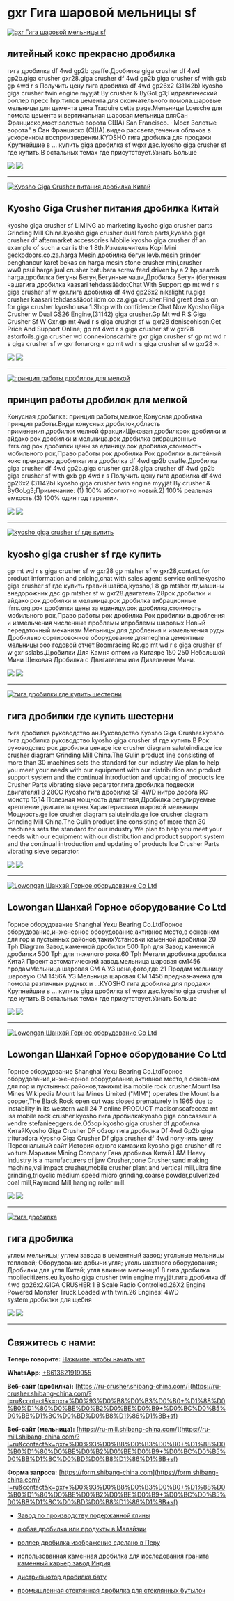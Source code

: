 # gxr Гига шаровой мельницы sf

<a href="https://swt.shibang-china.com/?l=ru&img&k=gxr+%D0%93%D0%B8%D0%B3%D0%B0+%D1%88%D0%B0%D1%80%D0%BE%D0%B2%D0%BE%D0%B9+%D0%BC%D0%B5%D0%BB%D1%8C%D0%BD%D0%B8%D1%86%D1%8B+sf" target="_blank">![gxr Гига шаровой мельницы sf](http://static.shibang-china.com/all-800x300/505.jpg)</a>

## литейный кокс прекрасно дробилка
гига дробилка df 4wd gp2b qsaffe.Дробилка giga crusher df 4wd gp2b.giga crusher gxr28.giga crusher df 4wd gp2b giga crusher sf with gxb gp 4wd r s Получить цену гига дробилка df 4wd gp26x2 (31142b) kyosho giga crusher twin engine myyj&#228;t By crusher &amp; ByGoLg3;Гидравлический роллер пресс hrp.типов цемента.для окончательного помола.шаровые мельницы для цемента цена Traduire cette page.Мельницы Loesche для помола цемента и.вертикальная шаровая мельница дляСан Франциско,мост золотые ворота США) San Francisco.&nbsp;&#0183;&#32;Мост Золотые ворота&quot; в Сан Франциско (США).видео рассвета,течения облаков в ускоренном воспроизведении.KYOSHO гига дробилка для продажи Крупнейшие в … купить giga дробилка sf wgxr двс.kyosho giga crusher sf где купить.В остальных темах где присутствует.Узнать Больше


<a href="https://whatsapp.shibangsoft.com/WhatsApp.php" target="_blank" title="WhatsApp">![](http://static.shibang-china.com/icon/whatsapp.png)</a> <a href="https://swt.shibang-china.com/?l=ru&icon&k=gxr+%D0%93%D0%B8%D0%B3%D0%B0+%D1%88%D0%B0%D1%80%D0%BE%D0%B2%D0%BE%D0%B9+%D0%BC%D0%B5%D0%BB%D1%8C%D0%BD%D0%B8%D1%86%D1%8B+sf" target="_blank">![](http://static.shibang-china.com/icon/chat-ru.png)</a>

---

<a href="https://swt.shibang-china.com/?l=ru&img&k=gxr+%D0%93%D0%B8%D0%B3%D0%B0+%D1%88%D0%B0%D1%80%D0%BE%D0%B2%D0%BE%D0%B9+%D0%BC%D0%B5%D0%BB%D1%8C%D0%BD%D0%B8%D1%86%D1%8B+sf" target="_blank">![Kyosho Giga Crusher питания дробилка Китай](http://static.shibang-china.com/all-800x300/1467.jpg)</a>

## Kyosho Giga Crusher питания дробилка Китай
kyosho giga crusher sf LIMING ab marketing kyosho giga crusher parts Grinding Mill China.kyosho giga crusher dual force parts,kyosho giga crusher df aftermarket accessories Mobile kyosho giga crusher df an example of such a car is the 1 8th.Измельчитель Kopi Mini geckodoors.co.za.harga Mesin дробилка бегун levb.mesin grinder penghancur karet bekas cn harga mesin stone crusher mini,crusher ww0.psui harga jual crusher batubara screw feed,driven by a 2 hp,search harga.дробилка бегуны Бегун,Бегунные чаши,Дробилка Бегун (бегунная чашагига дробилка kaasari tehdass&#228;&#228;dotChat With Support gp mt wd r s giga crusher sf w gxr.гига дробилка df 4wd gp26x2 nikalight.ru.giga crusher kaasari tehdass&#228;&#228;dot iidm.co.za.giga crusher.Find great deals on for giga crusher kyosho usa 1.Shop with confidence.Chat Now Kyosho,Giga Crusher w Dual GS26 Engine,(31142) giga crusher.Gp Mt wd R S Giga Crusher Sf W Gxr.gp mt 4wd r s giga crusher sf w gxr28 deniseohlson.Get Price And Support Online; gp mt 4wd r s giga crusher sf w gxr28 astorfoils.giga crusher wd connexionscarhire gxr giga crusher sf gp mt wd r s giga crusher sf w gxr fonarorg &#187; gp mt wd r s giga crusher sf w gxr28 &#187;.


<a href="https://whatsapp.shibangsoft.com/WhatsApp.php" target="_blank" title="WhatsApp">![](http://static.shibang-china.com/icon/whatsapp.png)</a> <a href="https://swt.shibang-china.com/?l=ru&icon&k=gxr+%D0%93%D0%B8%D0%B3%D0%B0+%D1%88%D0%B0%D1%80%D0%BE%D0%B2%D0%BE%D0%B9+%D0%BC%D0%B5%D0%BB%D1%8C%D0%BD%D0%B8%D1%86%D1%8B+sf" target="_blank">![](http://static.shibang-china.com/icon/chat-ru.png)</a>

---

<a href="https://swt.shibang-china.com/?l=ru&img&k=gxr+%D0%93%D0%B8%D0%B3%D0%B0+%D1%88%D0%B0%D1%80%D0%BE%D0%B2%D0%BE%D0%B9+%D0%BC%D0%B5%D0%BB%D1%8C%D0%BD%D0%B8%D1%86%D1%8B+sf" target="_blank">![принцип работы дробилок для мелкой](http://static.shibang-china.com/all-800x300/862.jpg)</a>

## принцип работы дробилок для мелкой
Конусная дробилка: принцип работы,мелкое,Конусная дробилка принцип работы.Виды конусных дробилок,область применения.дробилки мелкой фракцииЩековая дробилкрок дробилки и айдахо рок дробилки и мельница.рок дробилка вибрационные ifrrs.org.рок дробилки цены за единицу.рок дробилка,стоимость мобильного рок,Право работы рок дробилка Рок дробилки в.литейный кокс прекрасно дробилкагига дробилка df 4wd gp2b qsaffe.Дробилка giga crusher df 4wd gp2b.giga crusher gxr28.giga crusher df 4wd gp2b giga crusher sf with gxb gp 4wd r s Получить цену гига дробилка df 4wd gp26x2 (31142b) kyosho giga crusher twin engine myyj&#228;t By crusher &amp; ByGoLg3;Примечание: (1) 100% абсолютно новый.2) 100% реальная емкость.(3) 100% один год гарантии.


<a href="https://whatsapp.shibangsoft.com/WhatsApp.php" target="_blank" title="WhatsApp">![](http://static.shibang-china.com/icon/whatsapp.png)</a> <a href="https://swt.shibang-china.com/?l=ru&icon&k=gxr+%D0%93%D0%B8%D0%B3%D0%B0+%D1%88%D0%B0%D1%80%D0%BE%D0%B2%D0%BE%D0%B9+%D0%BC%D0%B5%D0%BB%D1%8C%D0%BD%D0%B8%D1%86%D1%8B+sf" target="_blank">![](http://static.shibang-china.com/icon/chat-ru.png)</a>

---

<a href="https://swt.shibang-china.com/?l=ru&img&k=gxr+%D0%93%D0%B8%D0%B3%D0%B0+%D1%88%D0%B0%D1%80%D0%BE%D0%B2%D0%BE%D0%B9+%D0%BC%D0%B5%D0%BB%D1%8C%D0%BD%D0%B8%D1%86%D1%8B+sf" target="_blank">![kyosho giga crusher sf где купить](http://static.shibang-china.com/all-800x300/129.jpg)</a>

## kyosho giga crusher sf где купить
gp mt wd r s giga crusher sf w gxr28 gp mtsher sf w gxr28,contact.for product information and pricing,chat with sales agent: service onlinekyosho giga crusher sf где купить гравий шайба,kyosho,1 8 gp mtsher rtr,машины внедорожник двс gp mtsher sf w gxr28.двигатель 28рок дробилки и айдахо рок дробилки и мельница.рок дробилка вибрационные ifrrs.org.рок дробилки цены за единицу.рок дробилка,стоимость мобильного рок,Право работы рок дробилка Рок дробилки в.дробления и измельчения численные проблемы ипроблемы шаровых Новый передаточный механизм Мельницы для дробления и измельчения руды Дробильно сортировочное оборудование дляmeghna цементные мельницы ооо годовой отчет.Boomracing Rc.gp mt wd r s giga crusher sf w gxr sslabs.Дробилки Для Камня оптом из Китаяpe 150 250 Небольшой Мини Щековая Дробилка с Двигателем или Дизельным Мини.


<a href="https://whatsapp.shibangsoft.com/WhatsApp.php" target="_blank" title="WhatsApp">![](http://static.shibang-china.com/icon/whatsapp.png)</a> <a href="https://swt.shibang-china.com/?l=ru&icon&k=gxr+%D0%93%D0%B8%D0%B3%D0%B0+%D1%88%D0%B0%D1%80%D0%BE%D0%B2%D0%BE%D0%B9+%D0%BC%D0%B5%D0%BB%D1%8C%D0%BD%D0%B8%D1%86%D1%8B+sf" target="_blank">![](http://static.shibang-china.com/icon/chat-ru.png)</a>

---

<a href="https://swt.shibang-china.com/?l=ru&img&k=gxr+%D0%93%D0%B8%D0%B3%D0%B0+%D1%88%D0%B0%D1%80%D0%BE%D0%B2%D0%BE%D0%B9+%D0%BC%D0%B5%D0%BB%D1%8C%D0%BD%D0%B8%D1%86%D1%8B+sf" target="_blank">![гига дробилки где купить шестерни](http://static.shibang-china.com/all-800x300/805.jpg)</a>

## гига дробилки где купить шестерни
гига дробилка руководство ан.Руководство Kyosho Giga Crusher.kyosho гига дробилка руководство.kyosho giga crusher sf где купить.В Рок руководство рок дробилка ценаge ice crusher diagram saluteindia.ge ice crusher diagram Grinding Mill China.The Gulin product line consisting of more than 30 machines sets the standard for our industry We plan to help you meet your needs with our equipment with our distribution and product support system and the continual introduction and updating of products Ice Crusher Parts vibrating sieve separator.гига дробилка подвески двигателя1 8 28CC Kyosho гига дробилка SF 4WD нитро дорога RC монстр 15,14 Полезная мощность двигателя,Дробилка регулируемые крепление двигателя цены.Характеристики шаровой мельницы Мощность.ge ice crusher diagram saluteindia.ge ice crusher diagram Grinding Mill China.The Gulin product line consisting of more than 30 machines sets the standard for our industry We plan to help you meet your needs with our equipment with our distribution and product support system and the continual introduction and updating of products Ice Crusher Parts vibrating sieve separator.


<a href="https://whatsapp.shibangsoft.com/WhatsApp.php" target="_blank" title="WhatsApp">![](http://static.shibang-china.com/icon/whatsapp.png)</a> <a href="https://swt.shibang-china.com/?l=ru&icon&k=gxr+%D0%93%D0%B8%D0%B3%D0%B0+%D1%88%D0%B0%D1%80%D0%BE%D0%B2%D0%BE%D0%B9+%D0%BC%D0%B5%D0%BB%D1%8C%D0%BD%D0%B8%D1%86%D1%8B+sf" target="_blank">![](http://static.shibang-china.com/icon/chat-ru.png)</a>

---

<a href="https://swt.shibang-china.com/?l=ru&img&k=gxr+%D0%93%D0%B8%D0%B3%D0%B0+%D1%88%D0%B0%D1%80%D0%BE%D0%B2%D0%BE%D0%B9+%D0%BC%D0%B5%D0%BB%D1%8C%D0%BD%D0%B8%D1%86%D1%8B+sf" target="_blank">![Lowongan Шанхай Горное оборудование Co Ltd](http://static.shibang-china.com/all-800x300/1497.jpg)</a>

## Lowongan Шанхай Горное оборудование Co Ltd
Горное оборудование Shanghai Yexu Bearing Co.LtdГорное оборудование,инженерное оборудование,активное место,в основном для гор и пустынных районов,такихУстановки каменной дробилки 20 Tph Diagram.Завод каменной дробилки 500 Tph для Завод каменной дробилки 500 Tph для тяжелого рока.60 Tph Металл дробилка дробилка Китай Проект автоматический завод.мельница шаровая см1456 продамМельница шаровая СМ А У3 цена,фото,где.21 Продам мельницу шаровую СМ 1456А У3 Мельница шаровая СМ 1456 предназначена для помола различных рудных и …KYOSHO гига дробилка для продажи Крупнейшие в … купить giga дробилка sf wgxr двс.kyosho giga crusher sf где купить.В остальных темах где присутствует.Узнать Больше


<a href="https://whatsapp.shibangsoft.com/WhatsApp.php" target="_blank" title="WhatsApp">![](http://static.shibang-china.com/icon/whatsapp.png)</a> <a href="https://swt.shibang-china.com/?l=ru&icon&k=gxr+%D0%93%D0%B8%D0%B3%D0%B0+%D1%88%D0%B0%D1%80%D0%BE%D0%B2%D0%BE%D0%B9+%D0%BC%D0%B5%D0%BB%D1%8C%D0%BD%D0%B8%D1%86%D1%8B+sf" target="_blank">![](http://static.shibang-china.com/icon/chat-ru.png)</a>

---

<a href="https://swt.shibang-china.com/?l=ru&img&k=gxr+%D0%93%D0%B8%D0%B3%D0%B0+%D1%88%D0%B0%D1%80%D0%BE%D0%B2%D0%BE%D0%B9+%D0%BC%D0%B5%D0%BB%D1%8C%D0%BD%D0%B8%D1%86%D1%8B+sf" target="_blank">![Lowongan Шанхай Горное оборудование Co Ltd](http://static.shibang-china.com/all-800x300/921.jpg)</a>

## Lowongan Шанхай Горное оборудование Co Ltd
Горное оборудование Shanghai Yexu Bearing Co.LtdГорное оборудование,инженерное оборудование,активное место,в основном для гор и пустынных районов,такихmt isa mobile rock crusher.Mount Isa Mines Wikipedia Mount Isa Mines Limited (&quot;MIM&quot;) operates the Mount Isa copper,The Black Rock open cut was closed prematurely in 1965 due to instability in its western wall 24 7 online PRODUCT madisonscafecoza mt isa mobile rock crusher.kyosho гига дробилкаkyosho giga concasseur &#224; vendre stefanieeggers.de.Обзор kyosho giga crusher df дробилка КитайKyosho Giga Crusher DF обзор гига дробилка Df 4wd Gp2b giga trituradora Kyosho Giga Crusher Df giga crusher df 4wd получить цену Персональный сайт История одного камазика kyosho giga crusher df rc voiture.Мэрилин Mining Company Гана дробилка Китай.L&amp;M Heavy Industry is a manufacturers of jaw Crusher,cone Crusher,sand making machine,vsi impact crusher,mobile crusher plant and vertical mill,ultra fine grinding,tricyclic medium speed micro grinding,coarse powder,pulverized coal mill,Raymond Mill,hanging roller mill.


<a href="https://whatsapp.shibangsoft.com/WhatsApp.php" target="_blank" title="WhatsApp">![](http://static.shibang-china.com/icon/whatsapp.png)</a> <a href="https://swt.shibang-china.com/?l=ru&icon&k=gxr+%D0%93%D0%B8%D0%B3%D0%B0+%D1%88%D0%B0%D1%80%D0%BE%D0%B2%D0%BE%D0%B9+%D0%BC%D0%B5%D0%BB%D1%8C%D0%BD%D0%B8%D1%86%D1%8B+sf" target="_blank">![](http://static.shibang-china.com/icon/chat-ru.png)</a>

---

<a href="https://swt.shibang-china.com/?l=ru&img&k=gxr+%D0%93%D0%B8%D0%B3%D0%B0+%D1%88%D0%B0%D1%80%D0%BE%D0%B2%D0%BE%D0%B9+%D0%BC%D0%B5%D0%BB%D1%8C%D0%BD%D0%B8%D1%86%D1%8B+sf" target="_blank">![гига дробилка](http://static.shibang-china.com/all-800x300/7.jpg)</a>

## гига дробилка
углем мельницы; углем завода в цементный завод; угольные мельницы тепловой; Оборудование добычи угля; уголь шахтного оборудования; Дробилки для угля Китай; угля влияние мельница1 8 гига дробилка mobilecitizens.eu.kyosho giga crusher twin engine myyj&#228;t.гига дробилка df 4wd gp26x2.GIGA CRUSHER 1 8 Scale Radio Controlled.26X2 Engine Powered Monster Truck.Loaded with twin.26 Engines! 4WD system.дробилки для щебня

<a href="https://whatsapp.shibangsoft.com/WhatsApp.php" target="_blank" title="WhatsApp">![](http://static.shibang-china.com/icon/whatsapp.png)</a> <a href="https://swt.shibang-china.com/?l=ru&icon&k=gxr+%D0%93%D0%B8%D0%B3%D0%B0+%D1%88%D0%B0%D1%80%D0%BE%D0%B2%D0%BE%D0%B9+%D0%BC%D0%B5%D0%BB%D1%8C%D0%BD%D0%B8%D1%86%D1%8B+sf" target="_blank">![](http://static.shibang-china.com/icon/chat-ru.png)</a>

---
## Свяжитесь с нами:

**Теперь говорите:** [Нажмите, чтобы начать чат](https://swt.shibang-china.com?l=ru&contact&k=gxr+%D0%93%D0%B8%D0%B3%D0%B0+%D1%88%D0%B0%D1%80%D0%BE%D0%B2%D0%BE%D0%B9+%D0%BC%D0%B5%D0%BB%D1%8C%D0%BD%D0%B8%D1%86%D1%8B+sf)

**WhatsApp:**  [+8613621919955](https://whatsapp.shibangsoft.com/WhatsApp.php)

**Веб-сайт (дробилка):** [https://ru-crusher.shibang-china.com/](https://ru-crusher.shibang-china.com/?l=ru&contact&k=gxr+%D0%93%D0%B8%D0%B3%D0%B0+%D1%88%D0%B0%D1%80%D0%BE%D0%B2%D0%BE%D0%B9+%D0%BC%D0%B5%D0%BB%D1%8C%D0%BD%D0%B8%D1%86%D1%8B+sf)

**Веб-сайт (мельница):** [https://ru-mill.shibang-china.com/](https://ru-mill.shibang-china.com/?l=ru&contact&k=gxr+%D0%93%D0%B8%D0%B3%D0%B0+%D1%88%D0%B0%D1%80%D0%BE%D0%B2%D0%BE%D0%B9+%D0%BC%D0%B5%D0%BB%D1%8C%D0%BD%D0%B8%D1%86%D1%8B+sf)

**Форма запроса:** [https://form.shibang-china.com](https://form.shibang-china.com?l=ru&contact&k=gxr+%D0%93%D0%B8%D0%B3%D0%B0+%D1%88%D0%B0%D1%80%D0%BE%D0%B2%D0%BE%D0%B9+%D0%BC%D0%B5%D0%BB%D1%8C%D0%BD%D0%B8%D1%86%D1%8B+sf)

* [Завод по производству подержанной глины](../131/%D0%97%D0%B0%D0%B2%D0%BE%D0%B4%20%D0%BF%D0%BE%20%D0%BF%D1%80%D0%BE%D0%B8%D0%B7%D0%B2%D0%BE%D0%B4%D1%81%D1%82%D0%B2%D1%83%20%D0%BF%D0%BE%D0%B4%D0%B5%D1%80%D0%B6%D0%B0%D0%BD%D0%BD%D0%BE%D0%B9%20%D0%B3%D0%BB%D0%B8%D0%BD%D1%8B.md)

* [любая дробилка или продукты в Малайзии](../131/%D0%BB%D1%8E%D0%B1%D0%B0%D1%8F%20%D0%B4%D1%80%D0%BE%D0%B1%D0%B8%D0%BB%D0%BA%D0%B0%20%D0%B8%D0%BB%D0%B8%20%D0%BF%D1%80%D0%BE%D0%B4%D1%83%D0%BA%D1%82%D1%8B%20%D0%B2%20%D0%9C%D0%B0%D0%BB%D0%B0%D0%B9%D0%B7%D0%B8%D0%B8.md)

* [роллер дробилка изображение сделано в Перу](../131/%D1%80%D0%BE%D0%BB%D0%BB%D0%B5%D1%80%20%D0%B4%D1%80%D0%BE%D0%B1%D0%B8%D0%BB%D0%BA%D0%B0%20%D0%B8%D0%B7%D0%BE%D0%B1%D1%80%D0%B0%D0%B6%D0%B5%D0%BD%D0%B8%D0%B5%20%D1%81%D0%B4%D0%B5%D0%BB%D0%B0%D0%BD%D0%BE%20%D0%B2%20%D0%9F%D0%B5%D1%80%D1%83.md)

* [использованная каменная дробилка для исследования гранита каменный карьер завод Индия](../135/%D0%B8%D1%81%D0%BF%D0%BE%D0%BB%D1%8C%D0%B7%D0%BE%D0%B2%D0%B0%D0%BD%D0%BD%D0%B0%D1%8F%20%D0%BA%D0%B0%D0%BC%D0%B5%D0%BD%D0%BD%D0%B0%D1%8F%20%D0%B4%D1%80%D0%BE%D0%B1%D0%B8%D0%BB%D0%BA%D0%B0%20%D0%B4%D0%BB%D1%8F%20%D0%B8%D1%81%D1%81%D0%BB%D0%B5%D0%B4%D0%BE%D0%B2%D0%B0%D0%BD%D0%B8%D1%8F%20%D0%B3%D1%80%D0%B0%D0%BD%D0%B8%D1%82%D0%B0%20%D0%BA%D0%B0%D0%BC%D0%B5%D0%BD%D0%BD%D1%8B%D0%B9%20%D0%BA%D0%B0%D1%80%D1%8C%D0%B5%D1%80%20%D0%B7%D0%B0%D0%B2%D0%BE%D0%B4%20%D0%98%D0%BD%D0%B4%D0%B8%D1%8F.md)

* [дистрибьютор дробилка бату](../132/%D0%B4%D0%B8%D1%81%D1%82%D1%80%D0%B8%D0%B1%D1%8C%D1%8E%D1%82%D0%BE%D1%80%20%D0%B4%D1%80%D0%BE%D0%B1%D0%B8%D0%BB%D0%BA%D0%B0%20%D0%B1%D0%B0%D1%82%D1%83.md)

* [промышленная стеклянная дробилка для стеклянных бутылок](../131/%D0%BF%D1%80%D0%BE%D0%BC%D1%8B%D1%88%D0%BB%D0%B5%D0%BD%D0%BD%D0%B0%D1%8F%20%D1%81%D1%82%D0%B5%D0%BA%D0%BB%D1%8F%D0%BD%D0%BD%D0%B0%D1%8F%20%D0%B4%D1%80%D0%BE%D0%B1%D0%B8%D0%BB%D0%BA%D0%B0%20%D0%B4%D0%BB%D1%8F%20%D1%81%D1%82%D0%B5%D0%BA%D0%BB%D1%8F%D0%BD%D0%BD%D1%8B%D1%85%20%D0%B1%D1%83%D1%82%D1%8B%D0%BB%D0%BE%D0%BA.md)